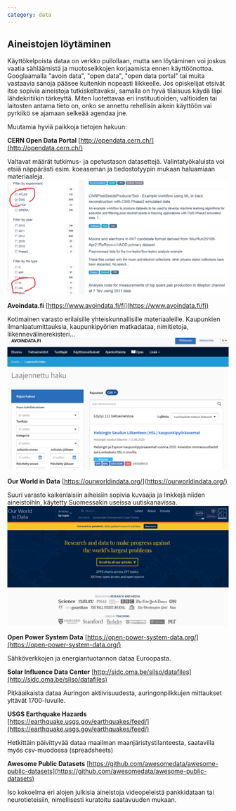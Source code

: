 ```yaml
---
category: data
---
```


## Aineistojen löytäminen

Käyttökelpoista dataa on verkko pullollaan, mutta sen löytäminen voi joskus vaatia sähläämistä ja muotoseikkojen korjaamista ennen käyttöönottoa. Googlaamalla "avoin data", "open data", "open data portal" tai muita vastaavia sanoja pääsee kuitenkin nopeasti liikkeelle. Jos opiskelijat etsivät itse sopivia aineistoja tutkiskeltavaksi, samalla on hyvä tilaisuus käydä läpi lähdekritiikin tärkeyttä. Miten luotettavaa eri instituutioiden, valtioiden tai laitosten antama tieto on, onko se annettu rehellisin aikein käyttöön vai pyrkiikö se ajamaan selkeää agendaa jne.

Muutamia hyviä paikkoja tietojen hakuun:

**CERN Open Data Portal**
[http://opendata.cern.ch/](http://opendata.cern.ch/)

Valtavat määrät tutkimus- ja opetustason datasettejä. Valintatyökaluista voi etsiä näppärästi esim. koeaseman ja tiedostotyypin mukaan haluamiaan materiaaleja.
![](../assets/img/CERNportal.png)

**Avoindata.fi**
[https://www.avoindata.fi/fi](https://www.avoindata.fi/fi)

Kotimainen varasto erilaisille yhteiskunnallisille materiaaleille. Kaupunkien ilmanlaatumittauksia, kaupunkipyörien matkadataa, nimitietoja, liikennevälinerekisteri...
![](../assets/img/avoidatafi.png)

**Our World in Data**
[https://ourworldindata.org/](https://ourworldindata.org/)

Suuri varasto kaikenlaisiin aiheisiin sopivia kuvaajia ja linkkejä niiden aineistoihin, käytetty Suomessakin useissa uutiskanavissa.
![](../assets/img/OurWorld.png)

**Open Power System Data**
[https://open-power-system-data.org/](https://open-power-system-data.org/)

Sähköverkkojen ja energiantuotannon dataa Euroopasta.

**Solar Influence Data Center**
[http://sidc.oma.be/silso/datafiles](http://sidc.oma.be/silso/datafiles)

Pitkäaikaista dataa Auringon aktiivisuudesta, auringonpilkkujen mittaukset yltävät 1700-luvulle.

**USGS Earthquake Hazards**
[https://earthquake.usgs.gov/earthquakes/feed/](https://earthquake.usgs.gov/earthquakes/feed/)

Hetkittäin päivittyvää dataa maailman maanjäristystilanteesta, saatavilla myös csv-muodossa (spreadsheets)

**Awesome Public Datasets**
[https://github.com/awesomedata/awesome-public-datasets](https://github.com/awesomedata/awesome-public-datasets)

Iso kokoelma eri alojen julkisia aineistoja videopeleistä pankkidataan tai neurotieteisiin, nimellisesti kuratoitu saatavuuden mukaan.
